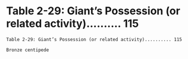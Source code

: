 # Table 2-29: Giant’s Possession (or related activity).......... 115

```
Table 2-29: Giant’s Possession (or related activity).......... 115

Bronze centipede
```
